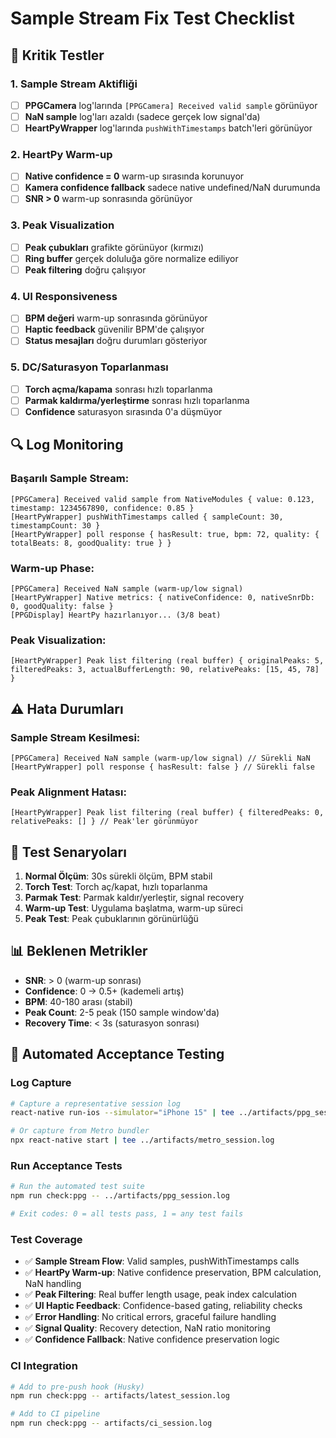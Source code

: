 # Sample Stream Fix Test Checklist

## 🎯 **Kritik Testler**

### **1. Sample Stream Aktifliği**
- [ ] **PPGCamera** log'larında `[PPGCamera] Received valid sample` görünüyor
- [ ] **NaN sample** log'ları azaldı (sadece gerçek low signal'da)
- [ ] **HeartPyWrapper** log'larında `pushWithTimestamps` batch'leri görünüyor

### **2. HeartPy Warm-up**
- [ ] **Native confidence = 0** warm-up sırasında korunuyor
- [ ] **Kamera confidence fallback** sadece native undefined/NaN durumunda
- [ ] **SNR > 0** warm-up sonrasında görünüyor

### **3. Peak Visualization**
- [ ] **Peak çubukları** grafikte görünüyor (kırmızı)
- [ ] **Ring buffer** gerçek doluluğa göre normalize ediliyor
- [ ] **Peak filtering** doğru çalışıyor

### **4. UI Responsiveness**
- [ ] **BPM değeri** warm-up sonrasında görünüyor
- [ ] **Haptic feedback** güvenilir BPM'de çalışıyor
- [ ] **Status mesajları** doğru durumları gösteriyor

### **5. DC/Saturasyon Toparlanması**
- [ ] **Torch açma/kapama** sonrası hızlı toparlanma
- [ ] **Parmak kaldırma/yerleştirme** sonrası hızlı toparlanma
- [ ] **Confidence** saturasyon sırasında 0'a düşmüyor

## 🔍 **Log Monitoring**

### **Başarılı Sample Stream:**
```
[PPGCamera] Received valid sample from NativeModules { value: 0.123, timestamp: 1234567890, confidence: 0.85 }
[HeartPyWrapper] pushWithTimestamps called { sampleCount: 30, timestampCount: 30 }
[HeartPyWrapper] poll response { hasResult: true, bpm: 72, quality: { totalBeats: 8, goodQuality: true } }
```

### **Warm-up Phase:**
```
[PPGCamera] Received NaN sample (warm-up/low signal)
[HeartPyWrapper] Native metrics: { nativeConfidence: 0, nativeSnrDb: 0, goodQuality: false }
[PPGDisplay] HeartPy hazırlanıyor... (3/8 beat)
```

### **Peak Visualization:**
```
[HeartPyWrapper] Peak list filtering (real buffer) { originalPeaks: 5, filteredPeaks: 3, actualBufferLength: 90, relativePeaks: [15, 45, 78] }
```

## ⚠️ **Hata Durumları**

### **Sample Stream Kesilmesi:**
```
[PPGCamera] Received NaN sample (warm-up/low signal) // Sürekli NaN
[HeartPyWrapper] poll response { hasResult: false } // Sürekli false
```

### **Peak Alignment Hatası:**
```
[HeartPyWrapper] Peak list filtering (real buffer) { filteredPeaks: 0, relativePeaks: [] } // Peak'ler görünmüyor
```

## 🚀 **Test Senaryoları**

1. **Normal Ölçüm**: 30s sürekli ölçüm, BPM stabil
2. **Torch Test**: Torch aç/kapat, hızlı toparlanma
3. **Parmak Test**: Parmak kaldır/yerleştir, signal recovery
4. **Warm-up Test**: Uygulama başlatma, warm-up süreci
5. **Peak Test**: Peak çubuklarının görünürlüğü

## 📊 **Beklenen Metrikler**

- **SNR**: > 0 (warm-up sonrası)
- **Confidence**: 0 → 0.5+ (kademeli artış)
- **BPM**: 40-180 arası (stabil)
- **Peak Count**: 2-5 peak (150 sample window'da)
- **Recovery Time**: < 3s (saturasyon sonrası)

## 🤖 **Automated Acceptance Testing**

### **Log Capture**
```bash
# Capture a representative session log
react-native run-ios --simulator="iPhone 15" | tee ../artifacts/ppg_session.log

# Or capture from Metro bundler
npx react-native start | tee ../artifacts/metro_session.log
```

### **Run Acceptance Tests**
```bash
# Run the automated test suite
npm run check:ppg -- ../artifacts/ppg_session.log

# Exit codes: 0 = all tests pass, 1 = any test fails
```

### **Test Coverage**
- ✅ **Sample Stream Flow**: Valid samples, pushWithTimestamps calls
- ✅ **HeartPy Warm-up**: Native confidence preservation, BPM calculation, NaN handling
- ✅ **Peak Filtering**: Real buffer length usage, peak index calculation
- ✅ **UI Haptic Feedback**: Confidence-based gating, reliability checks
- ✅ **Error Handling**: No critical errors, graceful failure handling
- ✅ **Signal Quality**: Recovery detection, NaN ratio monitoring
- ✅ **Confidence Fallback**: Native confidence preservation logic

### **CI Integration**
```bash
# Add to pre-push hook (Husky)
npm run check:ppg -- artifacts/latest_session.log

# Add to CI pipeline
npm run check:ppg -- artifacts/ci_session.log
```
